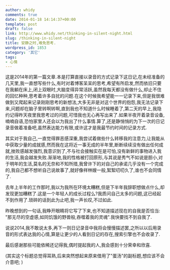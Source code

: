 ```yaml
---
author: whidy
comments: true
date: 2014-01-18 14:14:37+00:00
template: post
draft: false
link: http://www.whidy.net/thinking-in-silent-night.html
slug: /thinking-in-silent-night
title: 安静之时,难免思考.
wordpress_id: 1853
category: '其它'
tags:
- 心情
---
```


这是2014年的第一篇文章.本是打算直接以录音的方式记录下这日记,在未经准备的几天里,我一直想写些什么,有时对着博客呆呆的思考,希望有所启发,然而依旧只要在我躺在床上,闭上双眼时,大脑变得异常活跃,虽然我每天都没有做什么,却止不住的回忆种种,思考着许多自扰的问题.在这个时候我希望能一一记录下来,但是我很难做到又爬起来记录刚刚思考的新想法,大多无非是对这个世界的抱怨,我无法记录下来,问题却在脑子里转啊转啊,直到我也不知道什么时候睡着了,第二天的早上,我隐约记得昨天夜里我思考过的问题,可惜我也无心再写出来了.如果半夜开着录音设备,喃喃自语,恐怕家里人还会以为我出了什么事情.算了,还是静悄悄的为下一次的日记录音做着准备吧,虽然表达能力有限,或许这才是我最节约时间的记录方式.

其实对于我自己,一直觉得罪恶感深重,我尝试着做些什么转移我的注意力,让我能从中获取少量的成就感,然而我在这将近一事无成的半年里,断断续续没有做出任何成就,挫败感越发强烈,我意识到了,不与社会接触实在是可怕,没有新鲜的事物进入我的生活,我会越发失败.渐渐地,我的性格被打回原形,与其说是秀气不如说是胆小,对于明年的生活,莫名的无奈和不知所措,我曾许下的对自己的承诺几乎没有一个完成的,我自己都不想听自己说故事了,就好像祥林嫂一般,絮絮叨叨久了,谁也不会同情了.

去年上半年的工作那时,我以为我所在环境太糟糕,但是下半年我辞职想做点什么,却发现更加糟糕了.这是一个年轻人的成长过程么?我质问自己太多的问题,这已经起不到作用了.琐碎的话到此为止吧,我一声长叹,不过如此.

昨晚想到的一句话,我睁开眼睛将它写了下来,也不知道描述现在的自我是否恰当: "那无尽的空虚感,如同饥饿的野兽般,吞噬着我的灵魂".我快要找不到自我了.

说说2014,我不敢说太多,再下一则日记录音中我将会慢慢描述罢,之所以以后用录音的形式表达我的心情,算是让更少的人看到日记的存在,搜索引擎也不会收录了.

最后感谢那些可能依稀还记得我,偶时提起我的人,我会感到十分荣幸和欣喜.

(其实这个标题总觉得耳熟,后来突然想起来原来借用了"蛋汤"的副标题,想应该不会介意吧; )
